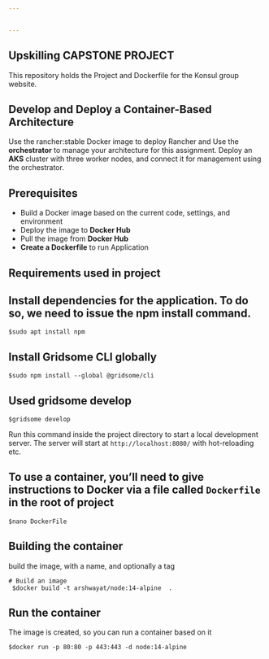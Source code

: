 ```yaml
---


---
```


<h2 id="upskilling-capstone-project">Upskilling CAPSTONE PROJECT</h2>
<p>This repository holds the Project and Dockerfile for the Konsul group website.</p>
<h2 id="develop-and-deploy-a-container-based-architecture">Develop and Deploy a Container-Based Architecture</h2>
<p>Use the rancher:stable Docker image to deploy Rancher and Use the <strong>orchestrator</strong> to manage your architecture for this assignment. Deploy an <strong>AKS</strong> cluster with three worker nodes, and connect it for management using the orchestrator.</p>
<h2 id="prerequisites">Prerequisites</h2>
<ul>
<li>Build a Docker image based on the current code, settings,  and environment</li>
<li>Deploy the image to <strong>Docker Hub</strong></li>
<li>Pull the image from <strong>Docker Hub</strong></li>
<li><strong>Create a Dockerfile</strong> to run  Application</li>
</ul>
<h2 id="requirements-used-in-project">Requirements used in project</h2>
<h2 id="install-dependencies-for-the-application.-to-do-so-we-need-to-issue----the-npm-install-command.">Install dependencies for the application. To do so, we need to issue    the <strong>npm install</strong> command.</h2>
<pre><code>$sudo apt install npm
</code></pre>
<h2 id="install-gridsome-cli-globally">Install Gridsome CLI globally</h2>
<pre><code>$sudo npm install --global @gridsome/cli
</code></pre>
<h2 id="used--gridsome-develop">Used  gridsome develop</h2>
<pre><code>$gridsome develop 
</code></pre>
<p>Run this command inside the project directory to start a local development server. The server will start at <code>http://localhost:8080/</code> with hot-reloading etc.</p>
<h2 id="to-use-a-container-youll-need-to-give-instructions-to-docker-via-a-file-called-dockerfile-in-the-root-of-project">To use a container, you’ll need to give instructions to Docker via a file called <code>Dockerfile</code> in the root of project</h2>
<pre><code>$nano DockerFile
</code></pre>
<h2 id="building-the-container">Building the container</h2>
<p>build the image, with a name, and optionally a tag</p>
<pre><code># Build an image
 $docker build -t arshwayat/node:14-alpine  .
</code></pre>
<h2 id="run-the-container">Run the container</h2>
<p>The image is created, so you can run a container based on it</p>
<pre><code>$docker run -p 80:80 -p 443:443 -d node:14-alpine
</code></pre>

